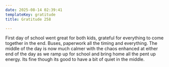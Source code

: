 ```yaml
---
date: 2025-08-14 02:39:41
templateKey: gratitude
title: Gratitude 258

---
```


First day of school went great for both kids, grateful for everything to come
together in the end.  Buses, paperwork all the timing and everything.  The
middle of the day is now much calmer with the chaos enhanced at either end of
the day as we ramp up for school and bring home all the pent up energy.  Its
fine though its good to have a bit of quiet in the middle.
